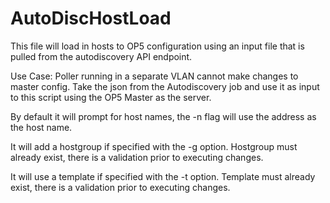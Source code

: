 # AutoDiscHostLoad

This file will load in hosts to OP5 configuration using an input file that is pulled from the autodiscovery API endpoint.

Use Case: Poller running in a separate VLAN cannot make changes to master config. Take the json from the Autodiscovery job and use it as input to this script using the OP5 Master as the server.

By default it will prompt for host names, the -n flag will use the address as the host name.

It will add a hostgroup if specified with the -g option. Hostgroup must already exist, there is a validation prior to executing changes.

It will use a template if specified with the -t option. Template must already exist, there is a validation prior to executing changes.
